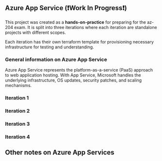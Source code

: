 ## Azure App Service  (❗Work In Progress❗)

This project was created as a **hands-on-practice** for preparing for the az-204 exam. 
It is split into three iterations where each iteration are standalone projects with different scopes.

Each iteration has their own terraform template for provisioning necessary infrastructure for testing and understanding. 

### General information on Azure App Service 
Azure App Service represents the platform-as-a-service (PaaS) approach to web application hosting.
With App Service, Microsoft handles the underlying infrastructure, OS updates, security patches, and scaling mechanisms.

### Iteration 1 

### Iteration 2 

### Iteration 3

### Iteration 4

## Other notes on Azure App Services 

